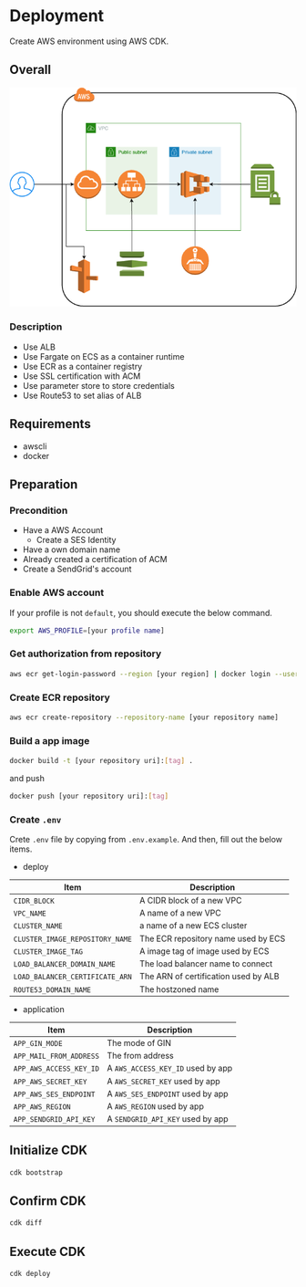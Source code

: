 # Deployment 

Create AWS environment using AWS CDK.

## Overall

![Overall](./docs/overall.png)

### Description

* Use ALB
* Use Fargate on ECS as a container runtime
* Use ECR as a container registry
* Use SSL certification with ACM
* Use parameter store to store credentials
* Use Route53 to set alias of ALB

## Requirements

* awscli
* docker

## Preparation

### Precondition

* Have a AWS Account
  * Create a SES Identity
* Have a own domain name
* Already created a certification of ACM
* Create a SendGrid's account

### Enable AWS account
If your profile is not `default`, you should execute the below command.

```bash
export AWS_PROFILE=[your profile name]
```

### Get authorization from repository

```bash
aws ecr get-login-password --region [your region] | docker login --username AWS --password-stdin [your aws account].dkr.ecr.[your region].amazonaws.com
```

### Create ECR repository

```bash
aws ecr create-repository --repository-name [your repository name]
```

### Build a app image

```bash
docker build -t [your repository uri]:[tag] .
```

and push

```bash
docker push [your repository uri]:[tag]
```

### Create `.env`

Crete `.env` file by copying from `.env.example`.
And then, fill out the below items.

* deploy

| Item | Description |
| ---- | ---- |
| `CIDR_BLOCK` | A CIDR block of a new VPC |
| `VPC_NAME` | A name of a new VPC |
| `CLUSTER_NAME` | a name of a new ECS cluster |
| `CLUSTER_IMAGE_REPOSITORY_NAME` | The ECR repository name used by ECS |
| `CLUSTER_IMAGE_TAG` | A image tag of image used by ECS |
| `LOAD_BALANCER_DOMAIN_NAME` | The load balancer name to connect |
| `LOAD_BALANCER_CERTIFICATE_ARN` | The ARN of certification used by ALB |
| `ROUTE53_DOMAIN_NAME` | The hostzoned name |

* application

| Item                    | Description                       |
|-------------------------|-----------------------------------|
| `APP_GIN_MODE`          | The mode of GIN                   |
| `APP_MAIL_FROM_ADDRESS` | The from address                  |
| `APP_AWS_ACCESS_KEY_ID` | A `AWS_ACCESS_KEY_ID` used by app |
| `APP_AWS_SECRET_KEY`    | A `AWS_SECRET_KEY` used by app    |
| `APP_AWS_SES_ENDPOINT`  | A `AWS_SES_ENDPOINT` used by app  |
| `APP_AWS_REGION`        | A `AWS_REGION` used by app        |
| `APP_SENDGRID_API_KEY`  | A `SENDGRID_API_KEY` used by app  |


## Initialize CDK

```bash
cdk bootstrap
```

## Confirm CDK

```bash
cdk diff
```

## Execute CDK

```bash
cdk deploy
```
